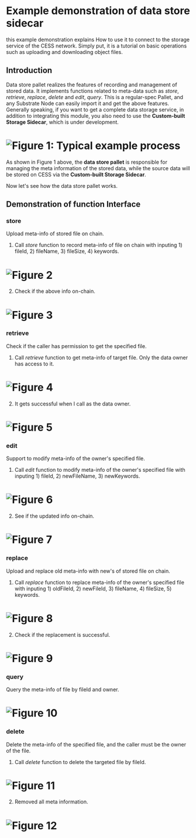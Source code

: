 # Example demonstration of data store sidecar

this example demonstration explains How to use it to connect to the storage service of the CESS network. Simply put, it is a tutorial on basic operations such as uploading and downloading object files.

## Introduction

Data store pallet realizes the features of recording and management of stored data. It implements functions related to meta-data such as _store_, _retrieve_, _replace_, _delete_ and _edit_, _query_. This is a regular-spec Pallet, and any Substrate Node can easily import it and get the above features. Generally speaking, if you want to get a complete data storage service, in addition to integrating this module, you also need to use the **Custom-built Storage Sidecar**, which is under development. 

# ![Figure 1: Typical example process](https://raw.githubusercontent.com/CESSProject/W3F-illustration/main/substrate-builder-program/10.svg)

As shown in Figure 1 above, the **data store pallet** is responsible for managing the meta information of the stored data, while the source data will be stored on CESS via the **Custom-built Storage Sidecar**.

Now let's see how the data store pallet works.

## Demonstration of function Interface

### store
Upload meta-info of stored file on chain.

1. Call _store_ function to record meta-info of file on chain with inputing 1) fileId, 2) fileName, 3) fileSize, 4) keywords.
# ![Figure 2](https://raw.githubusercontent.com/CESSProject/W3F-illustration/main/data-store-pallet/docs/data-store-01.png)

2. Check if the above info on-chain.
# ![Figure 3](https://raw.githubusercontent.com/CESSProject/W3F-illustration/main/data-store-pallet/docs/data-store-02.png)

### retrieve
Check if the caller has permission to get the specified file.

1. Call _retrieve_ function to get meta-info of target file. Only the data owner has access to it.
# ![Figure 4](https://raw.githubusercontent.com/CESSProject/W3F-illustration/main/data-store-pallet/docs/data-store-03.png)

2. It gets successful when I call as the data owner.
# ![Figure 5](https://raw.githubusercontent.com/CESSProject/W3F-illustration/main/data-store-pallet/docs/data-store-04.png)

### edit
Support to modify meta-info of the owner's specified file.

1. Call _edit_ function to modify meta-info of the owner's specified file with inputing 1) fileId, 2) newFileName, 3) newKeywords.
# ![Figure 6](https://raw.githubusercontent.com/CESSProject/W3F-illustration/main/data-store-pallet/docs/data-store-05.png)

2. See if the updated info on-chain.
# ![Figure 7](https://raw.githubusercontent.com/CESSProject/W3F-illustration/main/data-store-pallet/docs/data-store-06.png)

### replace
Upload and replace old meta-info with new's of stored file on chain.

1. Call _replace_ function to replace meta-info of the owner's specified file with inputing 1) oldFileId, 2) newFileId, 3) fileName, 4) fileSize, 5) keywords.
# ![Figure 8](https://raw.githubusercontent.com/CESSProject/W3F-illustration/main/data-store-pallet/docs/data-store-07.png)

2. Check if the replacement is successful.
# ![Figure 9](https://raw.githubusercontent.com/CESSProject/W3F-illustration/main/data-store-pallet/docs/data-store-08.png)

### query
Query the meta-info of file by fileId and owner.
# ![Figure 10](https://raw.githubusercontent.com/CESSProject/W3F-illustration/main/data-store-pallet/docs/data-store-11.png)

### delete
Delete the meta-info of the specified file, and the caller must be the owner of the file.

1. Call _delete_ function to delete the targeted file by fileId.
# ![Figure 11](https://raw.githubusercontent.com/CESSProject/W3F-illustration/main/data-store-pallet/docs/data-store-09.png)

2. Removed all meta information.
# ![Figure 12](https://raw.githubusercontent.com/CESSProject/W3F-illustration/main/data-store-pallet/docs/data-store-10.png)


